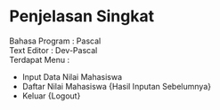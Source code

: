 # Penjelasan Singkat
Bahasa Program : Pascal<br>
Text Editor : Dev-Pascal<br>
Terdapat Menu :<br>
- Input Data Nilai Mahasiswa
- Daftar Nilai Mahasiswa {Hasil Inputan Sebelumnya}
- Keluar {Logout}
